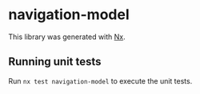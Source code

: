 # navigation-model

This library was generated with [Nx](https://nx.dev).

## Running unit tests

Run `nx test navigation-model` to execute the unit tests.
